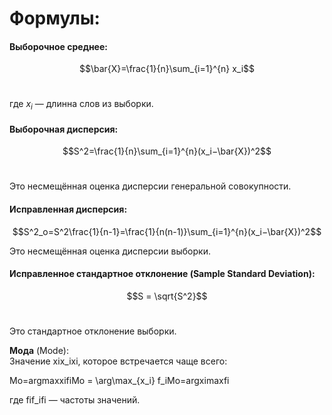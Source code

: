 # Формулы:
#### **Выборочное среднее**:
$$\bar{X}=\frac{1}{n}\sum_{i=1}^{n} x_i$$​

где $x_i$ — длинна слов из выборки.

#### **Выборочная дисперсия**:
$$S^2=\frac{1}{n}\sum_{i=1}^{n}(x_i−\bar{X})^2$$​

Это несмещённая оценка дисперсии генеральной совокупности.

#### **Исправленная дисперсия**:
$$S^2_о=S^2\frac{1}{n-1}=\frac{1}{n(n-1)}\sum_{i=1}^{n}(x_i−\bar{X})^2$$

Это несмещённая оценка дисперсии выборки.

#### **Исправленное стандартное отклонение** (Sample Standard Deviation):
$$S = \sqrt{S^2}$$​

Это стандартное отклонение выборки.

**Мода** (Mode):  
Значение xix_ixi​, которое встречается чаще всего:

Mo=arg⁡max⁡xifiMo = \arg\max_{x_i} f_iMo=argxi​max​fi​

где fif_ifi​ — частоты значений.